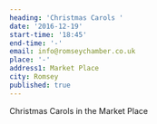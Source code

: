 ```yaml
---
heading: 'Christmas Carols '
date: '2016-12-19'
start-time: '18:45'
end-time: '-'
email: info@romseychamber.co.uk
place: '-'
address1: Market Place
city: Romsey
published: true
---
```



Christmas Carols in the Market Place

